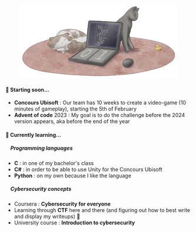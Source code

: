 <p align="center"><img src="/GitHub_banner.png" height="200"></p>

#### 🔭 Starting soon...
  - **Concours Ubisoft** : Our team has 10 weeks to create a video-game (10 minutes of gameplay), starting the 5th of February
  - **Advent of code** 2023 : My goal is to do the challenge before the 2024 version appears, aka before the end of the year

#### 🌱 Currently learning… 
##### &nbsp;&nbsp;&nbsp;&nbsp;Programming languages
   - **C** : in one of my bachelor's class
   - **C#** : in order to be able to use Unity for the Concours Ubisoft
   - **Python** : on my own because I like the language
##### &nbsp;&nbsp;&nbsp;&nbsp;Cybersecurity concepts
  - Coursera : **Cybersecurity for everyone**
  - Learning through **CTF** here and there (and figuring out how to best write and display my writeups) 🚩
  - University course : **Introduction to cybersecurity**


<!--
**anomalieMAJJ/anomalieMAJJ** is a ✨ _special_ ✨ repository because its `README.md` (this file) appears on your GitHub profile.
Here are some ideas to get you started:
- 📫 How to reach me: ...
- ⚡ Fun fact: ...
-->
